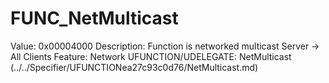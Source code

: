 # FUNC_NetMulticast

Value: 0x00004000
Description: Function is networked multicast Server -> All Clients
Feature: Network
UFUNCTION/UDELEGATE: NetMulticast (../../Specifier/UFUNCTIONea27c93c0d76/NetMulticast.md)